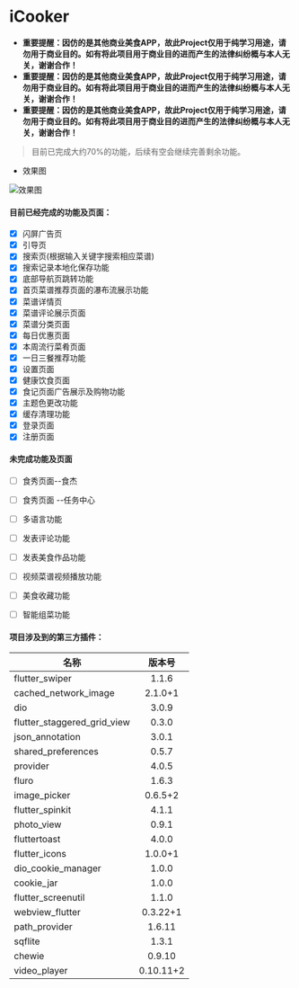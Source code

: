 # iCooker
 
+ **重要提醒：因仿的是其他商业美食APP，故此Project仅用于纯学习用途，请勿用于商业目的。如有将此项目用于商业目的进而产生的法律纠纷概与本人无关，谢谢合作！**
+ **重要提醒：因仿的是其他商业美食APP，故此Project仅用于纯学习用途，请勿用于商业目的。如有将此项目用于商业目的进而产生的法律纠纷概与本人无关，谢谢合作！** 
+ **重要提醒：因仿的是其他商业美食APP，故此Project仅用于纯学习用途，请勿用于商业目的。如有将此项目用于商业目的进而产生的法律纠纷概与本人无关，谢谢合作！**

> 目前已完成大约70%的功能，后续有空会继续完善剩余功能。

+ 效果图 

![效果图](https://imgconvert.csdnimg.cn/aHR0cDovL3VwbG9hZC1pbWFnZXMuamlhbnNodS5pby91cGxvYWRfaW1hZ2VzLzEwNjYzOTc1LTQ1NTMzNWMyZTRlZDUzZjUuZ2lm#pic_center)

#### 目前已经完成的功能及页面：  
+ [x] 闪屏广告页
+ [x] 引导页
+ [x] 搜索页(根据输入关键字搜索相应菜谱)
+ [x] 搜索记录本地化保存功能
+ [x] 底部导航页跳转功能
+ [x] 首页菜谱推荐页面的瀑布流展示功能
+ [x] 菜谱详情页
+ [x] 菜谱评论展示页面
+ [x] 菜谱分类页面
+ [x] 每日优惠页面
+ [x] 本周流行菜肴页面
+ [x] 一日三餐推荐功能
+ [x] 设置页面
+ [x] 健康饮食页面
+ [x] 食记页面广告展示及购物功能
+ [x] 主题色更改功能
+ [x] 缓存清理功能
+ [x] 登录页面
+ [x] 注册页面
#### 未完成功能及页面
+ [ ] 食秀页面--食杰
+ [ ] 食秀页面 --任务中心
+ [ ] 多语言功能
+ [ ] 发表评论功能
+ [ ] 发表美食作品功能
+ [ ] 视频菜谱视频播放功能
+ [ ] 美食收藏功能
+ [ ] 智能组菜功能


#### 项目涉及到的第三方插件：
  名称|版本号
  ---|:--:|
  flutter_swiper|1.1.6
  cached_network_image|2.1.0+1
  dio|3.0.9
  flutter_staggered_grid_view|0.3.0
  json_annotation|3.0.1
  shared_preferences|0.5.7
  provider|4.0.5
  fluro|1.6.3
  image_picker|0.6.5+2
  flutter_spinkit|4.1.1
  photo_view|0.9.1
  fluttertoast|4.0.0
  flutter_icons|1.0.0+1
  dio_cookie_manager|1.0.0
  cookie_jar|1.0.0
  flutter_screenutil|1.1.0
  webview_flutter|0.3.22+1
  path_provider|1.6.11
  sqflite|1.3.1
  chewie|0.9.10
  video_player|0.10.11+2
